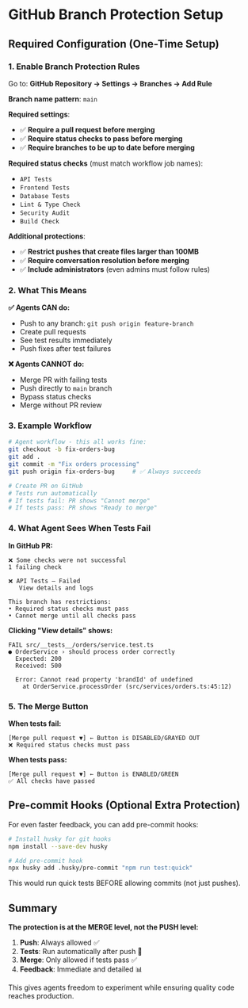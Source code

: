# GitHub Branch Protection Setup

## Required Configuration (One-Time Setup)

### 1. Enable Branch Protection Rules

Go to: **GitHub Repository → Settings → Branches → Add Rule**

**Branch name pattern**: `main`

**Required settings**:
- ✅ **Require a pull request before merging**
- ✅ **Require status checks to pass before merging**
- ✅ **Require branches to be up to date before merging**

**Required status checks** (must match workflow job names):
- `API Tests`
- `Frontend Tests` 
- `Database Tests`
- `Lint & Type Check`
- `Security Audit`
- `Build Check`

**Additional protections**:
- ✅ **Restrict pushes that create files larger than 100MB**
- ✅ **Require conversation resolution before merging**
- ✅ **Include administrators** (even admins must follow rules)

### 2. What This Means

**✅ Agents CAN do:**
- Push to any branch: `git push origin feature-branch`
- Create pull requests
- See test results immediately
- Push fixes after test failures

**❌ Agents CANNOT do:**
- Merge PR with failing tests
- Push directly to `main` branch
- Bypass status checks
- Merge without PR review

### 3. Example Workflow

```bash
# Agent workflow - this all works fine:
git checkout -b fix-orders-bug
git add .
git commit -m "Fix orders processing"
git push origin fix-orders-bug     # ✅ Always succeeds

# Create PR on GitHub
# Tests run automatically
# If tests fail: PR shows "Cannot merge" 
# If tests pass: PR shows "Ready to merge"
```

### 4. What Agent Sees When Tests Fail

**In GitHub PR:**
```
❌ Some checks were not successful
1 failing check

❌ API Tests — Failed
   View details and logs

This branch has restrictions:
• Required status checks must pass
• Cannot merge until all checks pass
```

**Clicking "View details" shows:**
```
FAIL src/__tests__/orders/service.test.ts
● OrderService › should process order correctly
  Expected: 200
  Received: 500
  
  Error: Cannot read property 'brandId' of undefined
    at OrderService.processOrder (src/services/orders.ts:45:12)
```

### 5. The Merge Button

**When tests fail:**
```
[Merge pull request ▼] ← Button is DISABLED/GRAYED OUT
❌ Required status checks must pass
```

**When tests pass:**
```
[Merge pull request ▼] ← Button is ENABLED/GREEN
✅ All checks have passed
```

## Pre-commit Hooks (Optional Extra Protection)

For even faster feedback, you can add pre-commit hooks:

```bash
# Install husky for git hooks
npm install --save-dev husky

# Add pre-commit hook
npx husky add .husky/pre-commit "npm run test:quick"
```

This would run quick tests BEFORE allowing commits (not just pushes).

## Summary

**The protection is at the MERGE level, not the PUSH level:**

1. **Push**: Always allowed ✅
2. **Tests**: Run automatically after push 🤖  
3. **Merge**: Only allowed if tests pass ✅
4. **Feedback**: Immediate and detailed 📊

This gives agents freedom to experiment while ensuring quality code reaches production.
